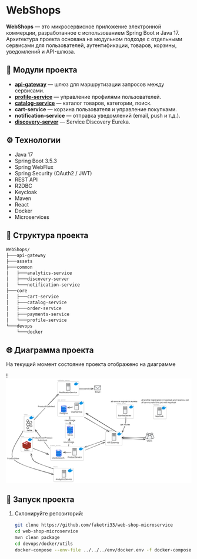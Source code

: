 # WebShops

**WebShops** — это микросервисное приложение электронной коммерции, разработанное с использованием Spring Boot и Java 17. Архитектура проекта основана на модульном подходе с отдельными сервисами для пользователей, аутентификации, товаров, корзины, уведомлений и API-шлюза.

## 🧩 Модули проекта

- **[api-gateway](api-gateway/Readme.md)** — шлюз для маршрутизации запросов между сервисами.
- **[profile-service](core/profile-service/Readme.md)** — управление профилями пользователей.
- **[catalog-service](core/catalog-service/Readme.md)** — каталог товаров, категории, поиск.
- **cart-service** — корзина пользователя и управление покупками.
- **notification-service** — отправка уведомлений (email, push и т.д.).
- **[discovery-server](common/discovery-server/Readme.md)** — Service Discovery Eureka.

## ⚙️ Технологии

- Java 17
- Spring Boot 3.5.3
- Spring WebFlux
- Spring Security (OAuth2 / JWT)
- REST API
- R2DBC
- Keycloak
- Maven
- React
- Docker 
- Microservices

## 📂 Структура проекта

```
WebShops/
├───api-gateway
├───assets
├───common
│   ├───analytics-service
│   ├───discovery-server
│   └───notification-service
├───core
│   ├───cart-service
│   ├───catalog-service
│   ├───order-service
│   ├───payments-service
│   └───profile-service
└───devops
    └───docker
```

## 🌐 Диаграмма проекта
На текущий момент состояние проекта отображено на диаграмме

!![component-diagram-2025-07-31-1928.svg](assets/component-diagram-2025-07-31-1928.svg)
## 🚀 Запуск проекта

1. Склонируйте репозиторий:

   ```bash
   git clone https://github.com/faketri33/web-shop-microservice
   cd web-shop-microservice
   mvn clean package
   cd devops/docker/utils
   docker-compose --env-file ../../../env/docker.env -f docker-compose.yml -f docker-compose.database.yml -f docker-compose.tools.yml -f docker-compose.backend.yml --profile database --profile tools --profile backend up -d
